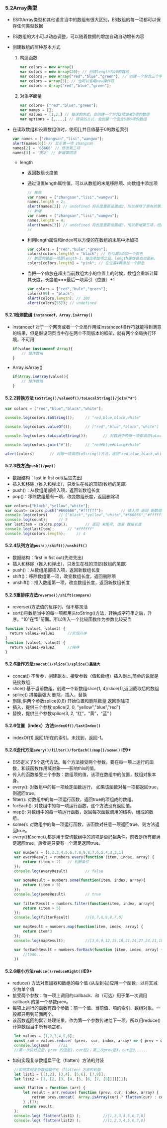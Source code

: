### 5.2Array类型
- ES中Array类型和其他语言当中的数组有很大区别，ES数组的每一项都可以保存任何类型数据
- ES数组的大小可以动态调整，可以随着数据的增加自动自动增长内容
- 创建数组的两种基本方式

    1. 构造函数
	
		```javascript
		var colors = new Array()
		var colors = new Array(20); // 创建length为20的数组
		var colors = new Array("red","blue","green"); // 创建一个包含三个字符串值的数组
		var colors = Array(3); // 也可以省略new操作符
		var colors = Array("red","blue","green");
		```
		
    2. 对象字面量
	
		```javascript
		var colors= ["red","blue","green"];
		var names = [];
		var values = [1,2,] // 错误的方式，会创建一个包含2项或者3项的数组
		var options = [,,,,,] // 错误的方式，会创建一个包含5到6项的数组
		```
		
- 在读取数组和设置数组值时，使用[],并且值基于0的数组索引

	```javascript
	var names = ["zhangsan","lisi","wangwu"];
	alert(names[0]) // 显示第一项 zhangsan
	names[2] = '66666' // 修改第三项
	names[3] = '天才' // 新增第四项
	```
	
	- length 
	
        - 返回数组长度值
		
        - 通过设置length属性值，可以从数组的末尾移除项、向数组中添加项
		
            ```javascript
			// 移除
			var names = ["zhangsan","lisi","wangwu"];
			names.length = 2; 
			alert(names[2]) // undefined 将长度重新设置成2，所以移除了原有的第三项
			// 新增
			var names = ["zhangsan","lisi","wangwu"];
			names.length = 4; 
			alert(names[3]) // undefined 将长度重新设置成3，所以新增第三项，但是没有值所以为undefined
			//
            ```   
			
        - 利用length属性和index可以方便的在数组的末尾中添加项
		
            ```javascript
			var colers = ["red","bule","green"];
			colors[colors.length] = "black"; // 在位置3添加一个颜色
			// 数组的最后一项是length-1，每当添加项之后，length属性会自动更新。
			colors[colors.length] = "pink"; // 在位置4再添加一个颜色
            ```
			
        - 当把一个值放在超出当前数组大小的位置上的时候，数组会重新计算其长度，长度值===最后一项索引（位置）+1
		
            ```javascript
			var colers = ["red","bule","green"];
			colors[99] = "black";
			alert(colors.length); // 100     
			alert(colors[55]); // undefined       
           ```
		   
#### 5.2.1检测数组 `instanceof、Array.isArray()`

- instanceof 对于一个网页或者一个全局作用域instanceof操作符就能得到满意的结果，但是假设网页当中存在两个不同版本的框架，就有两个全局执行环境，不可用
    
	```javascript
	if(value instanceof Array){
		// 操作数组
	}
    ```
	
- Array.isArray()

    ```javascript
	if(Array.isArray(value)){
		// 操作数组
	}
    ```

#### 5.2.2转换方法 `toString()/valueOf()/toLocalString()/join("#")`

```javascript
var colors = ["red","blue","black","white"];

console.log(colors.toString());		// "red,blue,black,white"

console.log(colors.valueOf());		// ["red","blue","black","white"]

console.log(colors.toLocaleString());		// 对数组中的每一项都调用toLocaleString(),返回 "red,blue,black,white"

console.log(colors.join("#"));		// "red#blue#black#white"

alert(colors)		// 对每一项调用toString()方法，返回"red,blue,black,white"
```

#### 5.2.3栈方法`push()/pop()`

- 数据结构：last in fist out(后进先出)
- 插入和移除（推入和弹出），只发生在栈的顶部(数组的尾部)
- push()：从数组尾部插入项，返回新数组长度
- pop()：移除数组最有一项，改变数组长度，返回删除项

```javascript
var colors=["black","yellow","white"];
var count= colors.push("#666666","#ffffff");		// 插入项 返回 新数组长度
console.log(colors)		// ["black","yellow","white","#666666","#ffffff"]
console.log(count);		// 5
var lastItem = colors.pop();		// 返回 末尾项, 改变 数组长度
console.log(lastItem);		// "#ffffff"
console.log(colors.length);		// 4	
```

#### 5.2.4队列方法`push()/shift()/unshift()`

- 数据结构：first in fist out(先进先出)
- 插入和移除（推入和弹出），只发生在栈的顶部(数组的尾部)
- push()：从数组尾部插入项，返回新数组长度
- shift()：移除数组第一项，改变数组长度，返回删除项
- unshift()：推入数组第一项，改变数组长度，返回新数组长度

#### 5.2.5重排序方法`reverse()/shift(compare)`

- reverse()方法值的反序列，但不够灵活
- sort()将数组当中的每一项都用头toString()方法，转换成字符串之后，升序。“10”在“5”前面。所以传入一个比较函数作为参数比较妥当

```javascript
function (value1, value2) {
  return value2-value1		//实现升序 
}
function (value1, value2) {
  return value1-value2		//降序 
}
```

#### 5.2.6操作方法`concat()/slice()/splice()最强大`

- concat() 不传参，创建副本。接受参数（值和数组）插入副本,简单的说就是链接数组
- slice() 基于当前数组，创建一个新数组slice(1, 4)/slice(1),返回截取后的数组
- splice() 拼接最强大 删除，插入，替换
 - 删除,供两个参数splice(0,8) 开始位置和删除数量,返回删除项
 - 插入，提供三个参数 splice(2, 0, "yellow","blue","red")
 - 替换，提供三个参数splice(3, 2, “红”，“黄”，“蓝” )
 
#### 5.2.6位置（index）方法`indexOf()/lastIndex()`

- indexOf(1),返回1所在的索引。未找到，返回-1。

#### 5.2.6迭代方法`every()/filter()/forEach()/map()/some()` iE9+
- ES5定义了5个迭代方法。每个方法接受两个参数，要在每一项上运行的函数，和该函数作用域对象——影响this的值。
- 传入的函数接受三个参数：数组项的值，该项在数组中的位置，数组对象本身。
- every(): 对数组中的每一项给定函数运行， 如果该函数对每一项都返回true，则返回true。
- filter(): 对数组中的每一项运行函数，返回true的项组成的数组。
- forEach(): 对数组中的每一项运行函数，这个方法没有返回值。
- map(): 对数组中的每一项运行函数，返回每次函数调用的结构，组成的数组。
- some(): 对数组中的每一项运行函数，该函数对任意一项返回true，则方法返回true。
- every()和some(),都是用于查询数组中的的项是否妈祖条件。前者是所有都满足返回true，后者是只要有一个满足返回true。

```javascript
	var numbers = [1,2,3,4,5,6,7,8,9,8,7,6,5,4,3,2,1]
	var everyResult = numbers.every(function (item, index, array) {
		return (item > 2)	// 判断条件 
	});
	console.log(everyResult)		// false
	
	var someResult = numbers.some(function(item, index, array){
		return (item > 3)
	});
	console.log(someResult)			// true
	
	var filterResult = numbers.filter(function(item, index, array){
		return (item > 5)
	});
	console.log(filterResult)		//[6,7,8,9,8,7,6]
	
	var mapResult = numbers.map(function(item, index, array) {
		return item*3
	});
	console.log(mapResult);			//[3,6,9,12,15,18,21,24,27,24,21,18,15,12,9,6,3]
	
	var forEachResult = numbers.forEach(function (item, index, array) {
		//todo...
	})
```

#### 5.2.6缩小方法`reduce()/reduceRight()`IE9+
- reduce() 方法对累加器和数组的每个值 (从左到右)应用一个函数，以将其减少为单个值
- 接受两个参数：每一项上调用的callback、和（可选）用于第一次调用 callback 的第一个参数prev。
- 每项上运行的函数有四个参数：前一个值、当前值、项的索引、数组对象。一般都只用到前面两个。
- 该函数返回的累计处理结果，作为第一个参数传递给下一项。所以用reduce() 计算数组当中所有项之和。

```javascript
	let values = [1,2,3,4,5,6];	
	const sum = values.reduce( (prev， cur, index, array) => { prev + cur }, 1）;
	console.log(sum)	//21
	//第一次执行之后，prev 的值是1，cur是2；第二次prev是3，cur是3......
```

- 如何实现复杂数组扁平化（flatten）方法的封装

```javascript
	//如何实现复杂数组扁平化（flatten）方法的封装
	let list1 = [[1,2], [3,4], [5,6], [7,8]];
	let list2 = [1, [2, [3, [4, [5, [6, [7, [8]]]]]]]];

	const flatten = function (arr) {
		let result = arr.reduce( function (prev, cur, index, array) {
			retrun prev.concat(  Array.isArray(cur) ? flatten(cur) : cur  )
		} ,[]);	
		return result;
	};
	console.log( flatten(list1) );			//[1,2,3,4,5,6,7,8]
	console.log( flatten(list2) );			//[1,2,3,4,5,6,7,8]
```
 
 
 
 
 

